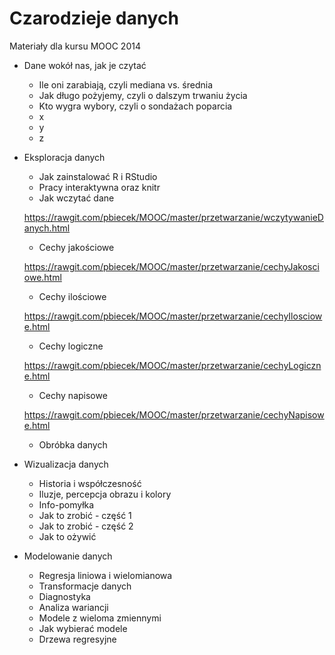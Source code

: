 Czarodzieje danych
==================

Materiały dla kursu MOOC 2014

+ Dane wokół nas, jak je czytać
  * Ile oni zarabiają, czyli mediana vs. średnia
  * Jak długo pożyjemy, czyli o dalszym trwaniu życia
  * Kto wygra wybory, czyli o sondażach poparcia
  * x
  * y
  * z 


+ Eksploracja danych
  * Jak zainstalować R i RStudio
  * Pracy interaktywna oraz knitr
  * Jak wczytać dane

  https://rawgit.com/pbiecek/MOOC/master/przetwarzanie/wczytywanieDanych.html
  * Cechy jakościowe

  https://rawgit.com/pbiecek/MOOC/master/przetwarzanie/cechyJakosciowe.html
  * Cechy ilościowe

  https://rawgit.com/pbiecek/MOOC/master/przetwarzanie/cechyIlosciowe.html
  * Cechy logiczne

  https://rawgit.com/pbiecek/MOOC/master/przetwarzanie/cechyLogiczne.html
  * Cechy napisowe

  https://rawgit.com/pbiecek/MOOC/master/przetwarzanie/cechyNapisowe.html
  * Obróbka danych


+ Wizualizacja danych
  * Historia i współczesność
  * Iluzje, percepcja obrazu i kolory
  * Info-pomyłka
  * Jak to zrobić - część 1
  * Jak to zrobić - część 2
  * Jak to ożywić


+ Modelowanie danych
  * Regresja liniowa i wielomianowa
  * Transformacje danych
  * Diagnostyka
  * Analiza wariancji
  * Modele z wieloma zmiennymi
  * Jak wybierać modele
  * Drzewa regresyjne

